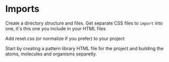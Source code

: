 # Imports

Create a directory structure and files. Get separate CSS files to `import` into one, it's this one you include in your HTML files

Add reset.css (or normalize if you prefer) to your project

Start by creating a pattern library HTML file for the project and building the atoms, molecules and organisms separetly.